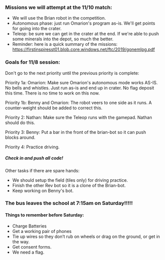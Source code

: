 
### Missions we will attempt at the 11/10 match:
* We will use the Brian robot in the competition.
* Autonomous phase: just run Omarion's program as-is. We'll get points for going into the crater.
* Teleop: be sure we can get in the crater at the end. If we're able to push some minerals into the depot, so much the better.
* Reminder: here is a quick summary of the missions: https://firstinspiresst01.blob.core.windows.net/ftc/2019/gonemlpg.pdf

### Goals for 11/8 session:

Don't go to the next priority until the previous priority is complete:   

Priority 1a: Omarion: Make sure Omarion's autonomous mode works AS-IS. No bells and whistles. Just run as-is and end up in crater. No flag deposit this time. There is no time to work on this now.   

Priority 1b: Benny and Omarion: The robot veers to one side as it runs. A counter-weight should be added to correct this.

Priority 2: Nathan: Make sure the Teleop runs with the gamepad. Nathan should do this.    

Priority 3: Benny: Put a bar in the front of the brian-bot so it can push blocks around.   

Priority 4: Practice driving.   

##### Check in and push all code!   #####

Other tasks if there are spare hands:
* We should setup the field (tiles only) for driving practice.
* Finish the other Rev bot so it is a clone of the Brian-bot.
* Keep working on Benny's bot.

### The bus leaves the school at 7:15am on Saturday!!!!!

#### Things to remember before Saturday:
* Charge Batteries
* Get a working pair of phones
* Tie up wires so they don’t rub on wheels or drag on the ground, or get in the way.
* Get consent forms.
* We need a flag.
